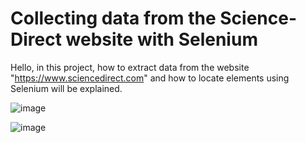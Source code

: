 # Collecting data from the Science-Direct website with Selenium

Hello, in this project, how to extract data from the website "https://www.sciencedirect.com" and how to locate elements using Selenium will be explained.

![image](https://github.com/bekirondes/Scince-Direct-Collect-Data/assets/65683518/06ca2100-a0cd-4a97-aae2-0ab2e9af71fa)


![image](https://github.com/bekirondes/Scince-Direct-Collect-Data/assets/65683518/f14385f3-c9d4-4a7a-9ebd-6664efe2ad09)
